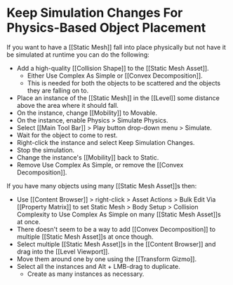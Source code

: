 # Keep Simulation Changes For Physics-Based Object Placement

If you want to have a [[Static Mesh]] fall into place physically but not have it be simulated at runtime you can do the following:
- Add a high-quality [[Collision Shape]] to the [[Static Mesh Asset]].
	- Either Use Complex As Simple or [[Convex Decomposition]].
	- This is needed for both the objects to be scattered and the objects they are falling on to.
- Place an instance of the [[Static Mesh]] in the [[Level]] some distance above the area where it should fall.
- On the instance, change [[Mobility]] to Movable.
- On the instance, enable Physics > Simulate Physics.
- Select [[Main Tool Bar]] > Play button drop-down menu > Simulate.
- Wait for the object to come to rest.
- Right-click the instance and select Keep Simulation Changes.
- Stop the simulation.
- Change the instance's [[Mobility]] back to Static.
- Remove Use Complex As Simple, or remove the [[Convex Decomposition]].

If you have many objects using many [[Static Mesh Asset]]s then:
- Use [[Content Browser]] > right-click > Asset Actions > Bulk Edit Via [[Property Matrix]] to set Static Mesh > Body Setup > Collision Complexity to Use Complex As Simple on many [[Static Mesh Asset]]s at once.
- There doesn't seem to be a way to add [[Convex Decomposition]] to multiple [[Static Mesh Asset]]s at once though.
- Select multiple [[Static Mesh Asset]]s in the [[Content Browser]] and drag into the [[Level Viewport]].
- Move them around one by one using the [[Transform Gizmo]].
- Select all the instances and Alt + LMB-drag to duplicate.
	- Create as many instances as necessary.
